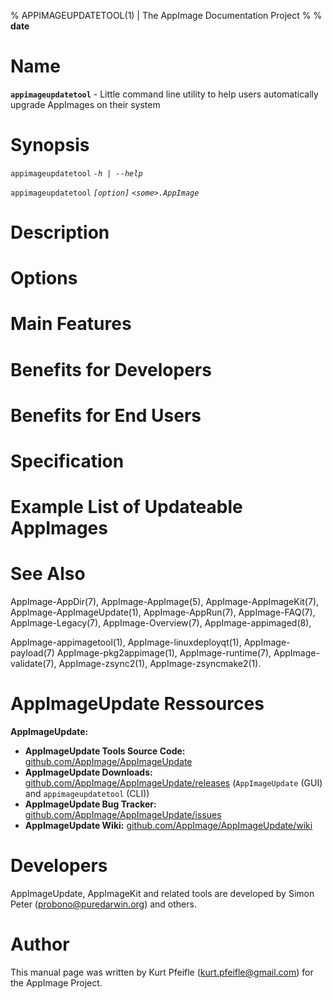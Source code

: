 % APPIMAGEUPDATETOOL(1) | The AppImage Documentation Project
%
% __date__

<!-- Generate man, HTML, EPUB or PDF output like so:

    DATE=$(date "+%Y-%m-%d")
    VERSION=0.0.1
    # replace line 5 in this file, above: $DATE instead of '__date__'
    pandoc AppImage-appimageupdatetool-manpage.md -o AppImage-appimageupdatetool.man  -s -f markdown -t man   -V footer:"Manual Page Version $VERSION, $DATE"
    pandoc AppImage-appimageupdatetool-manpage.md -o AppImage-appimageupdatetool.pdf  -s -f markdown -t latex -V footer:"Manual Page Version $VERSION" -V geometry:"margin=2.0cm, paperwidth=595pt, paperheight=297mm" \
                                                                  -H fancyheaderfooter.tex \-\-toc -V classoption:"twoside"

    pandoc AppImage-appimageupdatetool-manpage.md -o AppImage-appimageupdatetool.html -s -f markdown -t html
    pandoc AppImage-appimageupdatetool-manpage.md -o AppImage-appimageupdatetool.epub -s -f markdown -t epub3

-->


# Name

**`appimageupdatetool`** - Little command line utility to help users automatically upgrade AppImages on their system


# Synopsis

`appimageupdatetool` *`-h | --help`*

`appimageupdatetool` *`[option]`* *`<some>.AppImage`*


# Description



# Options



# Main Features



# Benefits for Developers



# Benefits for End Users



# Specification



# Example List of Updateable AppImages



# See Also

AppImage-AppDir(7),
AppImage-AppImage(5),
AppImage-AppImageKit(7),
AppImage-AppImageUpdate(1),
AppImage-AppRun(7),
AppImage-FAQ(7),
AppImage-Legacy(7),
AppImage-Overview(7),
AppImage-appimaged(8),
<!-- AppImage-appimageupdatetool(1), -->
AppImage-appimagetool(1),
AppImage-linuxdeployqt(1),
AppImage-payload(7)
AppImage-pkg2appimage(1),
AppImage-runtime(7),
AppImage-validate(7),
AppImage-zsync2(1),
AppImage-zsyncmake2(1).


# AppImageUpdate Ressources

**AppImageUpdate:**

- **AppImageUpdate Tools Source Code:** [github.com/AppImage/AppImageUpdate](https://github.com/AppImage/AppImageUpdate)
- **AppImageUpdate Downloads:** [github.com/AppImage/AppImageUpdate/releases](https://github.com/AppImage/AppImageUpdate/releases) (`AppImageUpdate` (GUI) and `appimageupdatetool` (CLI))
- **AppImageUpdate Bug Tracker:** [github.com/AppImage/AppImageUpdate/issues](https://github.com/AppImage/AppImageUpdate/issues)
- **AppImageUpdate Wiki:** [github.com/AppImage/AppImageUpdate/wiki](https://github.com/AppImage/AppImageUpdate/wiki)



# Developers

AppImageUpdate, AppImageKit and related tools are developed by Simon Peter (<probono@puredarwin.org>) and others.


# Author

This manual page was written by Kurt Pfeifle (<kurt.pfeifle@gmail.com>) for the AppImage Project.

